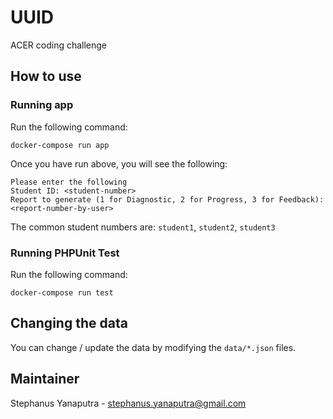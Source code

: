 # UUID

ACER coding challenge

## How to use

### Running app
Run the following command:
```
docker-compose run app
```

Once you have run above, you will see the following:

```
Please enter the following
Student ID: <student-number>
Report to generate (1 for Diagnostic, 2 for Progress, 3 for Feedback): <report-number-by-user>
```

The common student numbers are: `student1`, `student2`, `student3`

### Running PHPUnit Test
Run the following command:
```
docker-compose run test
```

## Changing the data

You can change / update the data by modifying the `data/*.json` files.

## Maintainer
Stephanus Yanaputra - stephanus.yanaputra@gmail.com